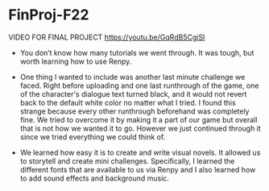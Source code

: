 # FinProj-F22

VIDEO FOR FINAL PROJECT
https://youtu.be/GqRdB5CgiSI

- You don’t know how many tutorials we went through. It was tough, but worth learning how to use Renpy. 

- One thing I wanted to include was another last minute challenge we faced. Right before uploading and one last runthrough of the game, one of the character's dialogue text turned black, and it would not revert back to the default white color no matter what I tried. I found this strange because every other runthrough beforehand was completely fine. We tried to overcome it by making it a part of our game but overall that is not how we wanted it to go. However we just continued through it since we tried everything we could think of. 

- We learned how easy it is to create and write visual novels. It allowed us to storytell and create mini challenges. Specifically, I learned the different fonts that are available to us via Renpy and I also learned how to add sound effects and background music. 

